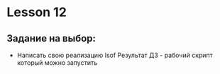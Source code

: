 # Lesson 12

## Задание на выбор:

- Написать свою реализацию lsof
Результат ДЗ - рабочий скрипт который можно запустить
